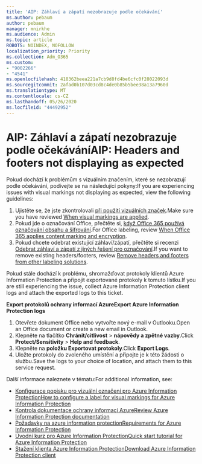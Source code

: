 ```yaml
---
title: 'AIP: Záhlaví a zápatí nezobrazuje podle očekávání'
ms.author: pebaum
author: pebaum
manager: mnirkhe
ms.audience: Admin
ms.topic: article
ROBOTS: NOINDEX, NOFOLLOW
localization_priority: Priority
ms.collection: Adm_O365
ms.custom:
- "9002266"
- "4541"
ms.openlocfilehash: 418362beea221a7cb9d8fd4be6cfc0f28022093d
ms.sourcegitcommit: 2afad0b107d03cd8c4de0b85b5bee38a13a7960d
ms.translationtype: MT
ms.contentlocale: cs-CZ
ms.lasthandoff: 05/26/2020
ms.locfileid: "44492952"
---
```

# <a name="aip-headers-and-footers-not-displaying-as-expected"></a><span data-ttu-id="7e3b3-102">AIP: Záhlaví a zápatí nezobrazuje podle očekávání</span><span class="sxs-lookup"><span data-stu-id="7e3b3-102">AIP: Headers and footers not displaying as expected</span></span>

<span data-ttu-id="7e3b3-103">Pokud dochází k problémům s vizuálním značením, které se nezobrazují podle očekávání, podívejte se na následující pokyny:</span><span class="sxs-lookup"><span data-stu-id="7e3b3-103">If you are experiencing issues with visual markings not displaying as expected, view the following guidelines:</span></span>

1. <span data-ttu-id="7e3b3-104">Ujistěte se, že jste zkontrolovali [při použití vizuálních značek](https://docs.microsoft.com/azure/information-protection/configure-policy-markings#when-visual-markings-are-applied).</span><span class="sxs-lookup"><span data-stu-id="7e3b3-104">Make sure you have reviewed [When visual markings are applied](https://docs.microsoft.com/azure/information-protection/configure-policy-markings#when-visual-markings-are-applied).</span></span>
2. <span data-ttu-id="7e3b3-105">Pokud jde o označování Office, přečtěte si, [když Office 365 používá označování obsahu a šifrování](https://docs.microsoft.com/microsoft-365/compliance/sensitivity-labels-office-apps#when-office-apps-apply-content-marking-and-encryption).</span><span class="sxs-lookup"><span data-stu-id="7e3b3-105">For Office labeling, review [When Office 365 applies content marking and encryption](https://docs.microsoft.com/microsoft-365/compliance/sensitivity-labels-office-apps#when-office-apps-apply-content-marking-and-encryption).</span></span>
3. <span data-ttu-id="7e3b3-106">Pokud chcete odebrat existující záhlaví/zápatí, přečtěte si recenzi [Odebrat záhlaví a zápatí z jiných řešení pro označování](https://docs.microsoft.com/azure/information-protection/rms-client/client-admin-guide-customizations#remove-headers-and-footers-from-other-labeling-solutions).</span><span class="sxs-lookup"><span data-stu-id="7e3b3-106">If you want to remove existing headers/footers, review [Remove headers and footers from other labeling solutions](https://docs.microsoft.com/azure/information-protection/rms-client/client-admin-guide-customizations#remove-headers-and-footers-from-other-labeling-solutions).</span></span>

<span data-ttu-id="7e3b3-107">Pokud stále dochází k problému, shromažďovat protokoly klientů Azure Information Protection a připojit exportované protokoly k tomuto lístku.</span><span class="sxs-lookup"><span data-stu-id="7e3b3-107">If you are still experiencing the issue, collect Azure Information Protection client logs and attach the exported logs to this ticket.</span></span>

<span data-ttu-id="7e3b3-108">**Export protokolů ochrany informací Azure**</span><span class="sxs-lookup"><span data-stu-id="7e3b3-108">**Export Azure Information Protection logs**</span></span>

1. <span data-ttu-id="7e3b3-109">Otevřete dokument Office nebo vytvořte nový e-mail v Outlooku.</span><span class="sxs-lookup"><span data-stu-id="7e3b3-109">Open an Office document or create a new email in Outlook.</span></span>
2. <span data-ttu-id="7e3b3-110">Klepněte na tlačítko **Chránit/citlivost**  >  **nápovědy a zpětné vazby**.</span><span class="sxs-lookup"><span data-stu-id="7e3b3-110">Click **Protect/Sensitivity** > **Help and feedback**.</span></span>
3. <span data-ttu-id="7e3b3-111">Klepněte na **položku Exportovat protokoly**.</span><span class="sxs-lookup"><span data-stu-id="7e3b3-111">Click **Export Logs**.</span></span>
4. <span data-ttu-id="7e3b3-112">Uložte protokoly do zvoleného umístění a připojte je k této žádosti o službu.</span><span class="sxs-lookup"><span data-stu-id="7e3b3-112">Save the logs to your choice of location, and attach them to this service request.</span></span>

<span data-ttu-id="7e3b3-113">Další informace naleznete v tématu:</span><span class="sxs-lookup"><span data-stu-id="7e3b3-113">For additional information, see:</span></span>

- [<span data-ttu-id="7e3b3-114">Konfigurace popisku pro vizuální označení pro Azure Information Protection</span><span class="sxs-lookup"><span data-stu-id="7e3b3-114">How to configure a label for visual markings for Azure Information Protection</span></span>](https://docs.microsoft.com/azure/information-protection/configure-policy-markings)
- [<span data-ttu-id="7e3b3-115">Kontrola dokumentace ochrany informací Azure</span><span class="sxs-lookup"><span data-stu-id="7e3b3-115">Review Azure Information Protection documentation</span></span>](https://docs.microsoft.com/azure/information-protection/what-is-information-protection)
- [<span data-ttu-id="7e3b3-116">Požadavky na azure information protection</span><span class="sxs-lookup"><span data-stu-id="7e3b3-116">Requirements for Azure Information Protection</span></span>](https://docs.microsoft.com/azure/information-protection/get-started/requirements)
- [<span data-ttu-id="7e3b3-117">Úvodní kurz pro Azure Information Protection</span><span class="sxs-lookup"><span data-stu-id="7e3b3-117">Quick start tutorial for Azure Information Protection</span></span>](https://docs.microsoft.com/azure/information-protection/get-started/infoprotect-quick-start-tutorial)
- [<span data-ttu-id="7e3b3-118">Stažení klienta Azure Information Protection</span><span class="sxs-lookup"><span data-stu-id="7e3b3-118">Download Azure Information Protection client</span></span>](https://www.microsoft.com/download/details.aspx?id=53018)
